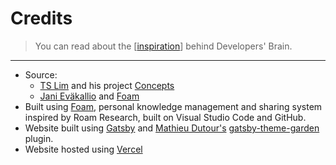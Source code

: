 # Credits

> You can read about the [[inspiration]] behind Developers' Brain.

---

- Source:
  - [TS Lim](https://github.com/tslim) and his project [Concepts](https://tslim.github.io/concepts/)
  - [Jani Eväkallio](https://twitter.com/jevakallio) and [Foam](https://foambubble.github.io/foam/)
- Built using [Foam](https://foambubble.github.io/foam/), personal knowledge management and sharing system inspired by Roam Research, built on Visual Studio Code and GitHub.
- Website built using [Gatsby](https://www.gatsbyjs.org/) and
  [Mathieu Dutour's](https://twitter.com/mathieudutour) [gatsby-theme-garden](https://www.gatsbyjs.org/packages/gatsby-theme-garden/) plugin.
- Website hosted using [Vercel](https://www.vercel.com)

[//begin]: # "Autogenerated link references for markdown compatibility"
[inspiration]: inspiration "Inspiration"
[//end]: # "Autogenerated link references"
